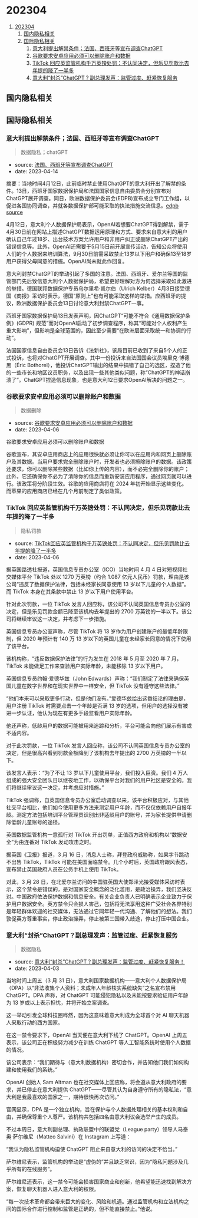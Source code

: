 # 202304

1. [202304](#202304)
    1. [国内隐私相关](#国内隐私相关)
    2. [国际隐私相关](#国际隐私相关)
        1. [意大利提出解禁条件；法国、西班牙等宣布调查ChatGPT](#意大利提出解禁条件法国西班牙等宣布调查chatgpt)
        2. [谷歌要求安卓应用必须可以删除账户和数据](#谷歌要求安卓应用必须可以删除账户和数据)
        3. [TikTok 回应英监管机构千万英镑处罚：不认同决定，但乐见罚款比去年提的降了一半多](#tiktok-回应英监管机构千万英镑处罚不认同决定但乐见罚款比去年提的降了一半多)
        4. [意大利“封杀”ChatGPT？副总理发声：监管过度、赶紧恢复服务](#意大利封杀chatgpt副总理发声监管过度赶紧恢复服务)

## 国内隐私相关

## 国际隐私相关

### 意大利提出解禁条件；法国、西班牙等宣布调查ChatGPT

> 数据隐私；chatGPT

- source: [法国、西班牙等宣布调查ChatGPT](https://www.guancha.cn/industry-science/2023_04_14_688346.shtml)
- date: 2023-04-14

摘要：当地时间4月12日，此前临时禁止使用ChatGPT的意大利开出了解禁的条件。13日，西班牙国家数据保护局和法国国家信息自由委员会分别宣布对ChatGPT展开调查。同日，欧洲数据保护委员会(EDPB)宣布成立专门工作组，以促进各国协同调查，并就各数据保护部可能采取的执法措施交流信息。[edpb source](https://edpb.europa.eu/news/news/2023/edpb-resolves-dispute-transfers-meta-and-creates-task-force-chat-gpt_en)

4月12日，意大利个人数据保护局表示，OpenAI若想要ChatGPT得到解禁，需于4月30日前在网站上描述ChatGPT数据运用原理和方式、要求来自意大利的用户确认自己年过18岁、出台技术方案允许用户和非用户纠正或删除ChatGPT产出的错误信息等。此外，OpenAI还需要于5月15日前开展宣传活动，告知公众将使用人们的个人数据来培训算法，9月30日前需采取禁止13岁以下用户和确保13至18岁用户获得父母同意的措施。OpenAI尚未就此作回复。

意大利封禁ChatGPT的举动引起了多国的注意。法国、西班牙、爱尔兰等国的监管部门先后致信意大利个人数据保护局，希望更好理解对方为何选择采取如此激进的举措。德国联邦数据保护专员乌尔里希·凯尔伯（Ulrich Kelber）4月3日接受德国《商报》采访时表示，德国“原则上”也有可能采取这样的举措。应西班牙的提议，欧洲数据保护委员会13日讨论意大利封禁ChatGPT一事。

西班牙国家数据保护局13日发表声明，因ChatGPT“可能不符合《通用数据保护条例》(GDPR) 规范”而对OpenAI启动了初步调查程序，称其“可能对个人权利产生重大影响”，但影响是全球范围的，因此至少需要“在欧洲层面采取统一和协调的行动”。

法国国家信息自由委员会13日告诉《法新社》，该局目前已收到了来自5个人的正式投诉，也将对ChatGPT开展调查。其中一份投诉来自法国国会议员埃里克·博德黑（Éric Bothorel），他投诉ChatGPT输出的结果中搞错了自己的选区，捏造了他的一些市长和地区议员职务，以及出现一些其他类似问题，称“ChatGPT的神话崩溃了”。ChatGPT捏造信息现象，也是意大利12日要求OpenAI解决的问题之一。


### 谷歌要求安卓应用必须可以删除账户和数据

> 数据删除

- source: [谷歌要求安卓应用必须可以删除账户和数据](https://new.qq.com/rain/a/20230406A07MSA00)
- date: 2023-04-06

谷歌要求安卓应用必须可以删除账户和数据

谷歌宣布，其安卓应用商店上的应用很快就必须让你可以在应用内和网页上删除账户及其数据。当用户要求完全删除账户时，开发者也必须擦除账户的数据。该政策还要求，你可以删除某些数据（比如你上传的内容），而不必完全删除你的账户；此外，它还确保你不必为了清除你的信息而重新安装应用程序，通过网页就可以进行。该政策将分阶段生效。谷歌的应用商店将在 2024 年初开始显示这些变化。而苹果的应用商店已经在几个月前制定了类似政策。

### TikTok 回应英监管机构千万英镑处罚：不认同决定，但乐见罚款比去年提的降了一半多

> 隐私罚款

- source: [TikTok回应英监管机构千万英镑处罚：不认同决定，但乐见罚款比去年提的降了一半多](https://www.guancha.cn/internation/2023_04_06_687187.shtml#:~:text=TikTok%E5%9B%9E%E5%BA%94,%E5%B9%B4%E6%8F%90%E7%9A%84%E9%99%8D%E4%BA%86%E4%B8%80%E5%8D%8A%E5%A4%9A)
- date: 2023-04-06

据英国路透社报道，英国信息专员办公室（ICO）当地时间 4 月 4 日对短视频社交媒体平台 TikTok 处以 1270 万英镑（约合 1.087 亿元人民币）罚款，理由是该公司“违反了数据保护法律，包括未经家长同意使用 13 岁以下儿童的个人数据”。而 TikTok 本身在其条款中禁止 13 岁以下用户使用平台。

针对此次罚款，一位 TikTok 发言人回应称，该公司不认同英国信息专员办公室的决定，但是乐见罚款金额已降至该机构去年提出的 2700 万英镑的一半以下。该公司将继续审议这一决定，并考虑下一步措施。

英国信息专员办公室声称，尽管 TikTok 将 13 岁作为用户创建账户的最低年龄限制，但 2020 年预计有 140 万 13 岁以下的英国儿童在未经家长同意的情况下使用了该平台。

该机构称，“违反数据保护法律”的行为发生在 2018 年 5 月至 2020 年 7 月，TikTok 未能做足工作来查验用户实际年龄，未能移除 13 岁以下用户。

英国信息专员约翰·爱德华兹（John Edwards）声称：“我们制定了法律来确保英国儿童在数字世界和在现实世界中一样安全，但 TikTok 没有遵守这些法律。”

“他们本来可以采取更多行动，但是他们没有。”爱德华兹给出这番结论的理由是，用户注册 TikTok 时需要点击一个年龄是否满 13 岁的选项，但用户的选择没有被进一步认证，他认为现在有更多手段监看用户实际年龄。

他还声称，低龄用户的数据可能被用来追踪和分析，平台可能会向他们展示有害或不适内容。

对于此次罚款，一位 TikTok 发言人回应称，该公司不认同英国信息专员办公室的决定，但是很高兴看到罚款金额降到了该机构去年提出的 2700 万英镑的一半以下。

该发言人表示：“为了不让 13 岁以下儿童使用平台，我们投入巨资。我们 4 万人组成的强大安全团队日以继夜地工作，以确保平台对我们的用户社区是安全的。我们将继续审议这一决定，并考虑应对措施。”

TikTok 强调称，自英国信息专员办公室启动调查以来，该平台积极应对，与其他社交平台相比，他们如今使用更多方法来测定用户年龄，而不仅仅依赖用户自报年龄。测定方法包括培训平台管理员识别出非适龄用户的账号，并为家长提供申请删除低龄儿童账号的途径。

英国数据监管机构一意孤行对 TikTok 开出罚单，正值西方政府和机构以“数据安全”为由连番对 TikTok 发动攻击之时。

据英国《卫报》报道，3 月 16 日，消息人士称，拜登政府威胁称，如果字节跳动不出售 TikTok，TikTok 可能在美国面临禁令。几个小时后，英国政府跟风表态，宣布禁止英国政府人员在公务手机上使用 TikTok。

对此，3 月 28 日，在北爱尔兰访问的中国驻英国大使郑泽光接受媒体采访时表示，这个禁令是错误的，是对国家安全概念的泛化滥用，是政治操弄，我们坚决反对。中国政府依法保护数据和信息安全。有关企业负责人已明确表示企业致力于保护用户数据安全。英方禁令只会损人害己，包括将无法享用这种广受社会各界特别是年轻群体欢迎的社交媒体，无法通过它同年轻一代沟通、了解他们的想法。我们敦促英方尊重事实，停止政治操弄，停止被第三国带入歧途，停止打压中国企业。

### 意大利“封杀”ChatGPT？副总理发声：监管过度、赶紧恢复服务

> 数据隐私

- source: [意大利“封杀”ChatGPT？副总理发声：监管过度、赶紧恢复服务！](https://www.cls.cn/detail/1311838)
- date: 2023-04-03

当地时间上周五（3 月 31 日），意大利国家数据机构——意大利个人数据保护局（DPA）以“非法收集个人资料；未成年人年龄核实系统缺失”之名宣布禁用 ChatGPT。DPA 声称，对 ChatGPT 可能侵犯隐私以及未能按要求验证用户年龄为 13 岁或以上表示担忧，并将开始立案调查。

这一举动引发全球科技圈哗然，因为这意味着意大利成为全球首个对 AI 聊天机器人采取行动的西方国家。

在这一禁令要求下，OpenAI 当天便在意大利下线了 ChatGPT。OpenAI 上周五表示，该公司正在积极努力减少在训练 ChatGPT 等人工智能系统时使用个人数据的情况。

该公司表示：“我们期待与（意大利数据机构）密切合作，并告知他们我们如何构建和使用我们的系统。”

OpenAI 创始人 Sam Altman 也在社交媒体上回应称，将会遵从意大利政府的要求，并已停止在意大利提供 ChatGPT——尽管其认为自身遵守所有的隐私法，“意大利是我最喜欢的国家之一，期待很快再次访问。”

官网显示，DPA 是一个独立机构，旨在保护与个人数据处理相关的基本权利和自由，并确保尊重个人尊严。该机构共包括四名由意大利议会选举产生的成员。

不过本周日，意大利副总理、执政联盟中的联盟党（League party）领导人马泰奥·萨尔维尼（Matteo Salvini）在 Instagram 上写道：

“我认为隐私监管机构迫使 ChatGPT 阻止来自意大利的访问的决定不恰当。”

萨尔维尼表示，监管机构的举动是“虚伪的”并且缺乏常识，因为“隐私问题涉及几乎所有的在线服务”。

萨尔维尼还表示，这一禁令可能会损害国家商业和创新，他希望能迅速找到解决方案，恢复聊天机器人进入意大利的权限。

“每一次技术革命都会带来巨大的变化、风险和机遇。通过监管机构和立法机构之间的国际合作进行控制和监管是正确的，但不能直接禁止。”他说。
